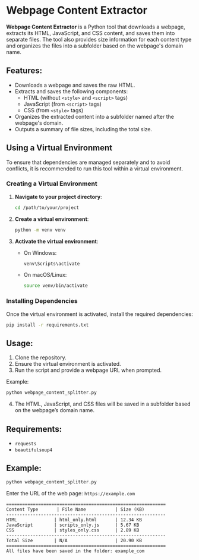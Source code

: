 # Webpage Content Extractor

**Webpage Content Extractor** is a Python tool that downloads a webpage, extracts its HTML, JavaScript, and CSS content, and saves them into separate files. The tool also provides size information for each content type and organizes the files into a subfolder based on the webpage's domain name.

## Features:
- Downloads a webpage and saves the raw HTML.
- Extracts and saves the following components:
  - HTML (without `<style>` and `<script>` tags)
  - JavaScript (from `<script>` tags)
  - CSS (from `<style>` tags)
- Organizes the extracted content into a subfolder named after the webpage's domain.
- Outputs a summary of file sizes, including the total size.

## Using a Virtual Environment

To ensure that dependencies are managed separately and to avoid conflicts, it is recommended to run this tool within a virtual environment.

### Creating a Virtual Environment

1. **Navigate to your project directory**:
   ```bash
   cd /path/to/your/project
   ```

2. **Create a virtual environment**:
   ```bash
   python -m venv venv
   ```

3. **Activate the virtual environment**:
   - On Windows:
     ```bash
     venv\Scripts\activate
     ```
   - On macOS/Linux:
     ```bash
     source venv/bin/activate
     ```

### Installing Dependencies

Once the virtual environment is activated, install the required dependencies:

```bash
pip install -r requirements.txt
```

## Usage:
1. Clone the repository.
2. Ensure the virtual environment is activated.
3. Run the script and provide a webpage URL when prompted.

Example:

```bash
python webpage_content_splitter.py
```

4. The HTML, JavaScript, and CSS files will be saved in a subfolder based on the webpage’s domain name.

## Requirements:
- `requests`
- `beautifulsoup4`

## Example:

```bash
python webpage_content_splitter.py
```

Enter the URL of the web page: `https://example.com`

```
============================================================
Content Type       | File Name           | Size (KB) 
------------------------------------------------------------
HTML              | html_only.html       | 12.34 KB
JavaScript        | scripts_only.js      | 5.67 KB
CSS               | styles_only.css      | 2.89 KB
------------------------------------------------------------
Total Size        | N/A                  | 20.90 KB
============================================================
All files have been saved in the folder: example_com
```
